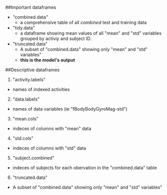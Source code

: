 ##Important dataframes
* "combined.data"
  - a comprehensive table of all *combined* test and training data
* "tidy.data"
  - a dataframe showing mean values of all "mean" and "std" variables grouped by activiy and subject ID.
* "truncated.data"
  - A subset of "combined.data" showing only "mean" and "std" variables"  
  - **this is the model's output**

##Descriptive dataframes
1. "activity.labels"  
  - names of indexed activities
2. "data.labels"
  - names of data variables (ie "fBodyBodyGyroMag-std")
3. "mean.cols"
  - indeces of columns with "mean" data
4. "std.cols"
  - indeces of columns with "std" data
5. "subject.combined"
  - indeces of subjects for each obervation in the "combined.data" table
6. "truncated.data"
  - A subset of "combined.data" showing only "mean" and "std" variables"
